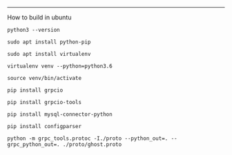 ##
---
How to build in ubuntu

`python3 --version`

`sudo apt install python-pip`

`sudo apt install virtualenv`

`virtualenv venv --python=python3.6`

`source venv/bin/activate`

`pip install grpcio`

`pip install grpcio-tools`

`pip install mysql-connector-python`

`pip install configparser`

`python -m grpc_tools.protoc -I./proto --python_out=. --grpc_python_out=. ./proto/ghost.proto`